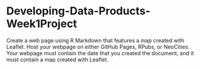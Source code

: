 # Developing-Data-Products-Week1Project
Create a web page using R Markdown that features a map created with Leaflet.  Host your webpage on either GitHub Pages, RPubs, or NeoCities.  Your webpage must contain the date that you created the document, and it must contain a map created with Leaflet.
